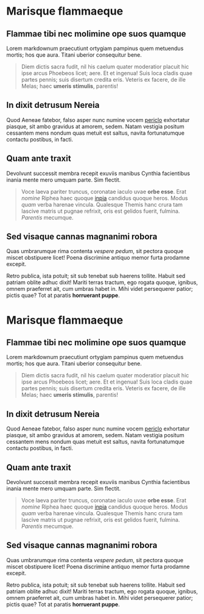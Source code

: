 # Marisque flammaeque

## Flammae tibi nec molimine ope suos quamque

Lorem markdownum praecutiunt ortygiam pampinus quem metuendus mortis; hos que
aura. Titani uberior consequitur bene.

> Diem dictis sacra fudit, nil his caelum quater moderatior placuit hic ipse
> arcus Phoebeos licet; aere. Et et ingenua! Suis loca cladis quae partes
> pennis; suis disertum credita eris. Veteris ex facere, de ille Melas; haec
> **umeris stimulis**, parentis!

## In dixit detrusum Nereia

Quod Aeneae fatebor, falso asper nunc numine vocem
[periclo](http://indiciiquelina.io/) exhortatur piasque, sit ambo gravidus at
amorem, sedem. Natam vestigia positum cessantem mens nondum quas metuit est
saltus, navita fortunatumque contactu postibus, in facti.

## Quam ante traxit

Devolvunt successit membra recepit exuviis manibus Cynthia facientibus inania
mente mero umquam parte. Sim flectit.

> Voce laeva pariter truncus, coronatae iaculo uvae **orbe esse**. Erat _nomine_
> Riphea haec quoque [inpia](http://numina.com/hoc-quem) candidus quoque heros.
> Modus _quam_ verba harenae vincula. Qualesque Themis hanc crura tam lascive
> matris ut pugnae refrixit, oris est gelidos fuerit, fulmina. _Parentis_
> mecumque.

## Sed visaque cannas magnanimi robora

Quas umbrarumque rima contenta _vespere pedum_, sit pectora quoque miscet
obstipuere licet! Poena discrimine antiquo memor furta prodamne excepit.

Retro publica, ista potuit; sit sub tenebat sub haerens tollite. Habuit sed
patriam oblite adhuc dixit! Mariti terras tractum, ego rogata quoque, ignibus,
omnem praeferret ait, cum umbras habet in. Mihi videt persequerer patior; pictis
quae? Tot at paratis **horruerant puppe**.

# Marisque flammaeque

## Flammae tibi nec molimine ope suos quamque

Lorem markdownum praecutiunt ortygiam pampinus quem metuendus mortis; hos que
aura. Titani uberior consequitur bene.

> Diem dictis sacra fudit, nil his caelum quater moderatior placuit hic ipse
> arcus Phoebeos licet; aere. Et et ingenua! Suis loca cladis quae partes
> pennis; suis disertum credita eris. Veteris ex facere, de ille Melas; haec
> **umeris stimulis**, parentis!

## In dixit detrusum Nereia

Quod Aeneae fatebor, falso asper nunc numine vocem
[periclo](http://indiciiquelina.io/) exhortatur piasque, sit ambo gravidus at
amorem, sedem. Natam vestigia positum cessantem mens nondum quas metuit est
saltus, navita fortunatumque contactu postibus, in facti.

## Quam ante traxit

Devolvunt successit membra recepit exuviis manibus Cynthia facientibus inania
mente mero umquam parte. Sim flectit.

> Voce laeva pariter truncus, coronatae iaculo uvae **orbe esse**. Erat _nomine_
> Riphea haec quoque [inpia](http://numina.com/hoc-quem) candidus quoque heros.
> Modus _quam_ verba harenae vincula. Qualesque Themis hanc crura tam lascive
> matris ut pugnae refrixit, oris est gelidos fuerit, fulmina. _Parentis_
> mecumque.

## Sed visaque cannas magnanimi robora

Quas umbrarumque rima contenta _vespere pedum_, sit pectora quoque miscet
obstipuere licet! Poena discrimine antiquo memor furta prodamne excepit.

Retro publica, ista potuit; sit sub tenebat sub haerens tollite. Habuit sed
patriam oblite adhuc dixit! Mariti terras tractum, ego rogata quoque, ignibus,
omnem praeferret ait, cum umbras habet in. Mihi videt persequerer patior; pictis
quae? Tot at paratis **horruerant puppe**.
